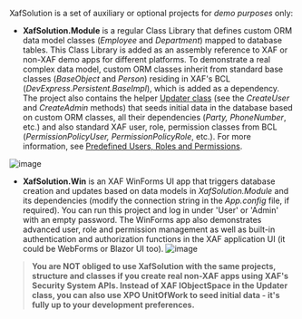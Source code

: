 XafSolution is a set of auxiliary or optional projects for *demo purposes* only:

* **XafSolution.Module** is a regular Class Library that defines custom ORM data model classes (*Employee* and *Department*) mapped to database tables. This Class Library is added as an assembly reference to XAF or non-XAF demo apps for different platforms.
To demonstrate a real complex data model, custom ORM classes inherit from standard base classes (*BaseObject* and *Person*) residing in XAF's BCL (*DevExpress.Persistent.BaseImpl*), which is added as a dependency.
The project also contains the helper [Updater class](./XafSolution.Module/DatabaseUpdate/Updater.cs) (see the *CreateUser* and *CreateAdmin* methods) that seeds initial data in the database based on custom ORM classes, all their dependencies (*Party, PhoneNumber*, etc.) and also standard XAF user, role, permission classes from BCL (*PermissionPolicyUser, PermissionPolicyRole*, etc.). For more information, see [Predefined Users, Roles and Permissions](https://docs.devexpress.com/eXpressAppFramework/119065/concepts/security-system/predefined-users-roles-and-permissions).

![image](https://github.com/DevExpress-Examples/XAF_how-to-use-the-integrated-mode-of-the-security-system-in-non-xaf-applications-e4908/blob/19.2.6%2B/images/User_Role_Permission_DB.png)

* **XafSolution.Win** is an XAF WinForms UI app that triggers database creation and updates based on data models in *XafSolution.Module* and its dependencies (modify the connection string in the *App.config* file, if required).
You can run this project and log in under 'User' or 'Admin' with an empty password. The WinForms app also demonstrates advanced user, role and permission management as well as built-in authentication and authorization functions in the XAF application UI (it could be WebForms or Blazor UI too).
![image](https://github.com/DevExpress-Examples/XAF_how-to-use-the-integrated-mode-of-the-security-system-in-non-xaf-applications-e4908/blob/19.2.6%2B/images/Advanced_XAF_UI_security_features.png)

> **You are NOT obliged to use XafSolution with the same projects, structure and classes if you create real non-XAF apps using XAF's Security System APIs. Instead of XAF IObjectSpace in the Updater class, you can also use XPO UnitOfWork to seed initial data - it's fully up to your development preferences.**
